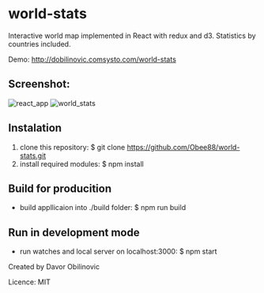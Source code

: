 # world-stats

Interactive world map implemented in React with redux and d3. Statistics by countries included.

Demo: http://dobilinovic.comsysto.com/world-stats

Screenshot:
-------------
![react_app](https://cloud.githubusercontent.com/assets/4610139/23877967/25e22128-0845-11e7-80c3-a9f0b389eb93.png)
![world_stats](https://cloud.githubusercontent.com/assets/4610139/23905557/c2128610-08cb-11e7-9d36-ccd7ce35e923.png)

Instalation
-------------

1. clone this repository: $ git clone https://github.com/Obee88/world-stats.git
2. install required modules: $ npm install

Build for producition
------------------------
* build appllicaion into ./build folder: $ npm run build 

Run in development mode
-------------------------
* run watches and local server on localhost:3000: $ npm start

Created by Davor Obilinovic

Licence: MIT
